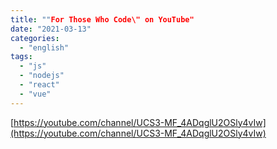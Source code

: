 ```yaml
---
title: ""For Those Who Code\" on YouTube"
date: "2021-03-13"
categories: 
  - "english"
tags: 
  - "js"
  - "nodejs"
  - "react"
  - "vue"
---
```


[https://youtube.com/channel/UCS3-MF_4ADqglU2OSly4vIw](https://youtube.com/channel/UCS3-MF_4ADqglU2OSly4vIw)
